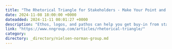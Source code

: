 ```yaml
---
title: "The Rhetorical Triangle for Stakeholders - Make Your Point and Get Your Way"
date: 2024-11-08 18:00:00 +0000
dateadded: 2024-11-11 00:01:27 +0000
description: "Ethos, logos, and pathos can help you get buy-in from stakeholders."
link: "https://www.nngroup.com/articles/rhetorical-triangle/"
category:
directory: _directory/nielsen-norman-group.md
---
```

